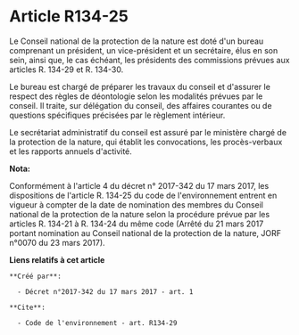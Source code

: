 # Article R134-25

Le Conseil national de la protection de la nature est doté d'un bureau comprenant un président, un vice-président et un
secrétaire, élus en son sein, ainsi que, le cas échéant, les présidents des commissions prévues aux articles R. 134-29 et R.
134-30.

Le bureau est chargé de préparer les travaux du conseil et d'assurer le respect des règles de déontologie selon les modalités
prévues par le conseil. Il traite, sur délégation du conseil, des affaires courantes ou de questions spécifiques précisées
par le règlement intérieur.

Le secrétariat administratif du conseil est assuré par le ministère chargé de la protection de la nature, qui établit les
convocations, les procès-verbaux et les rapports annuels d'activité.

**Nota:**

Conformément à l'article 4 du décret n° 2017-342 du 17 mars 2017, les dispositions de l'article R. 134-25 du code de
l'environnement entrent en vigueur à compter de la date de nomination des membres du Conseil national de la protection de la
nature selon la procédure prévue par les articles R. 134-21 à R. 134-24 du même code (Arrêté du 21 mars 2017 portant
nomination au Conseil national de la protection de la nature, JORF n°0070 du 23 mars 2017).

**Liens relatifs à cet article**

	**Créé par**:

	  - Décret n°2017-342 du 17 mars 2017 - art. 1

	**Cite**:

	  - Code de l'environnement - art. R134-29
